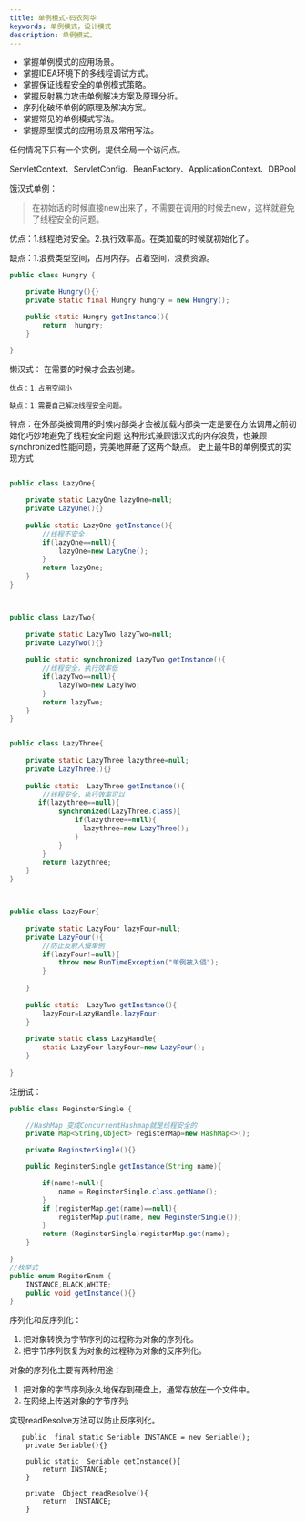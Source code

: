 ```yaml
---
title: 单例模式-码农阿华
keywords: 单例模式，设计模式
description: 单例模式。
---
```



- 掌握单例模式的应用场景。
- 掌握IDEA环境下的多线程调试方式。
- 掌握保证线程安全的单例模式策略。
- 掌握反射暴力攻击单例解决方案及原理分析。
- 序列化破坏单例的原理及解决方案。
- 掌握常见的单例模式写法。
- 掌握原型模式的应用场景及常用写法。

任何情况下只有一个实例，提供全局一个访问点。

ServletContext、ServletConfig、BeanFactory、ApplicationContext、DBPool

饿汉式单例：
 > 在初始话的时候直接new出来了，不需要在调用的时候去new，这样就避免了线程安全的问题。

优点：1.线程绝对安全。2.执行效率高。在类加载的时候就初始化了。

缺点：1.浪费类型空间，占用内存。占着空间，浪费资源。

```java
public class Hungry {

    private Hungry(){}
    private static final Hungry hungry = new Hungry();

    public static Hungry getInstance(){
        return  hungry;
    }

}
```

懒汉式：
    在需要的时候才会去创建。
    
    优点：1.占用空间小
    
    缺点：1.需要自己解决线程安全问题。
  特点：在外部类被调用的时候内部类才会被加载内部类一定是要在方法调用之前初始化巧妙地避免了线程安全问题
   这种形式兼顾饿汉式的内存浪费，也兼顾synchronized性能问题，完美地屏蔽了这两个缺点。
   史上最牛B的单例模式的实现方式
```java

public class LazyOne{
    
    private static LazyOne lazyOne=null;
    private LazyOne(){}
    
    public static LazyOne getInstance(){
        //线程不安全
        if(lazyOne==null){
            lazyOne=new LazyOne();
        }
        return lazyOne;
    }
}



public class LazyTwo{
    
    private static LazyTwo lazyTwo=null;
    private LazyTwo(){}
    
    public static synchronized LazyTwo getInstance(){
        //线程安全，执行效率低
        if(lazyTwo==null){
            lazyTwo=new LazyTwo;
        }
        return lazyTwo;
    }
}


public class LazyThree{
    
    private static LazyThree lazythree=null;
    private LazyThree(){}
    
    public static  LazyThree getInstance(){
        //线程安全，执行效率可以
       if(lazythree==null){
            synchronized(LazyThree.class){
                if(lazythree==null){
                  lazythree=new LazyThree();
                }
            }
        }
        return lazythree;
    } 
}



public class LazyFour{
    
    private static LazyFour lazyFour=null;
    private LazyFour(){
        //防止反射入侵单例
        if(lazyFour!=null){
            throw new RunTimeException("单例被入侵");
        }
        
    }
    
    public static  LazyTwo getInstance(){
        lazyFour=LazyHandle.lazyFour;
    } 
    
    private static class LazyHandle{
        static LazyFour lazyFour=new LazyFour();
    }
    
}

```

注册试：


```java
public class ReginsterSingle {

    //HashMap 变成ConcurrentHashmap就是线程安全的
    private Map<String,Object> registerMap=new HashMap<>();

    private ReginsterSingle(){}

    public ReginsterSingle getInstance(String name){

        if(name!=null){
            name = ReginsterSingle.class.getName();
        }
        if (registerMap.get(name)==null){
            registerMap.put(name, new ReginsterSingle());
        }
        return (ReginsterSingle)registerMap.get(name);
    }

}
//枚举式
public enum RegiterEnum {
    INSTANCE,BLACK,WHITE;
    public void getInstance(){}
}

```


序列化和反序列化：
1. 把对象转换为字节序列的过程称为对象的序列化。
1. 把字节序列恢复为对象的过程称为对象的反序列化。
　　


对象的序列化主要有两种用途：
1. 把对象的字节序列永久地保存到硬盘上，通常存放在一个文件中。
1. 在网络上传送对象的字节序列;


实现readResolve方法可以防止反序列化。
```
   public  final static Seriable INSTANCE = new Seriable();
    private Seriable(){}

    public static  Seriable getInstance(){
        return INSTANCE;
    }

    private  Object readResolve(){
        return  INSTANCE;
    }
```
